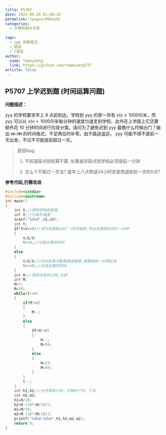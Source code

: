 ```yaml
---
title: P5707
date: 2022-04-26 01:48:19
permalink: /pages/094a10/
categories:
  - 计算机相关分享
  
tags:
  - cpp 刷题笔记
  - 题目
  - C语言
author: 
  name: TommyZeng
  link: https://github.com/tommyzeng777
article: false
---
```


## P5707 上学迟到题 (时间运算问题) 

**问题描述：**

yyy 的学校要求早上 8 点前到达。学校到 yyy 的家一共有 $s(s\le 10000)$米，而 yyy 可以以 $v(v<10000)$米每分钟的速度匀速走到学校。此外在上学路上它还要额外花 10 分钟时间进行垃圾分类。请问为了避免迟到 yyy 最晚什么时候出门？输出 `HH:MM` 的时间格式，不足两位时补零。由于路途遥远， yyy 可能不得不提前一天出发，不过不可能提前超过一天。

> 题目bug:
>
> 1. 不知道踩点到校算不算, 如果是非踩点到学校必须提前一分钟
>
> 2. 怎么个不超过一天法? 是早上八点倒退24小时还是倒退到前一天的0点?

**参考代码,仍需改进**

```cpp
#include<cstdio>
#include<iostream>
int main()
{
	int S;//家到学校的距离 
	int V;//行走的速度 
	scanf("%d%d",&S,&V);
	int t;
	if(S%V==0)//因为后面是从07：59开始的,所以这里的时间少一分钟 
	{
		t=S/V;
		t+=9;//垃圾分类的时间 
	}
	else
	{
		t=S/V;//时间如果不能被速度整除,就要提前一分钟出发 
		t+=10;//垃圾分类的时间 
	}
	int H;//保存出发的小时,分钟 
	int M;
	H=7;
	M=59;
	while(t!=0) 
	{
		if(M!=0)
		{
			M--;
		}
		else
		{
			if(H!=0)
			{
				H--;
				M=59;
			}
			else
			{
				H=23;
				M=59;
			}
		}
		t--;
	}
	int h1,h2;//分开保存小时，分钟的十位，个位 
	int m1,m2;
	h1=H/10;
	h2=H-(10*(H/10)); 
	m1=M/10;
	m2=M-(10*(M/10)); 
	printf("%d%d:%d%d",h1,h2,m1,m2);
    return 0;
}
```


